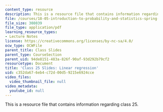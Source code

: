 ```yaml
---
content_type: resource
description: This is a resource file that contains information regarding class 25.
file: /courses/18-05-introduction-to-probability-and-statistics-spring-2014/c352da676eb4c72d00d59215e6924cce_MIT18_05S14_class25-slds-a.pdf
file_size: 308039
file_type: application/pdf
learning_resource_types:
- Lecture Notes
license: https://creativecommons.org/licenses/by-nc-sa/4.0/
ocw_type: OCWFile
parent_title: Class Slides
parent_type: CourseSection
parent_uid: 94de8151-483a-826f-90af-93d292b79cf2
resourcetype: Document
title: 'Class 25 Slides: Linear regression'
uid: c352da67-6eb4-c72d-00d5-9215e6924cce
video_files:
  video_thumbnail_file: null
video_metadata:
  youtube_id: null
---
```

This is a resource file that contains information regarding class 25.